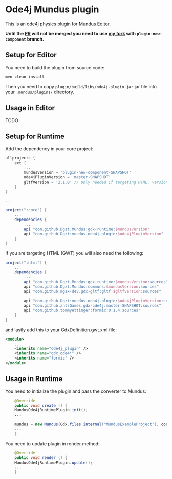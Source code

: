 # Ode4j Mundus plugin 

This is an ode4j physics plugin for [Mundus Editor](https://github.com/JamesTKhan/Mundus).

**Until the [PR](https://github.com/JamesTKhan/Mundus/pull/289) will not be merged you need to use
[my fork](https://github.com/Dgzt/Mundus/tree/plugin-new-component) with `plugin-new-component` branch.**

## Setup for Editor

You need to build the plugin from source code:

```shell
mvn clean install
```

Then you need to copy `plugin/build/libs/ode4j-plugin.jar` jar file into your `.mundus/plugins/` directory.

## Usage in Editor

TODO

## Setup for Runtime

Add the dependency in your core project:

```groovy
allprojects {
    ext {
        ...
        mundusVersion = 'plugin-new-component-SNAPSHOT'
        ode4jPluginVersion = 'master-SNAPSHOT'
        gltfVersion = '2.1.0' // Only needed if targeting HTML, version should match what Mundus uses
    }
}

...

project(":core") {
    ...
    dependencies {
        ...
        api "com.github.Dgzt.Mundus:gdx-runtime:$mundusVersion"
        api "com.github.Dgzt:mundus-ode4j-plugin:$ode4jPluginVersion"
    }
}
```

If you are targeting HTML (GWT) you will also need the following:

```groovy
project(":html") {
    ...
    dependencies {
        ...
        api "com.github.Dgzt.Mundus:gdx-runtime:$mundusVersion:sources"
        api "com.github.Dgzt.Mundus:commons:$mundusVersion:sources"
        api "com.github.mgsx-dev.gdx-gltf:gltf:$gltfVersion:sources"
        
        api "com.github.Dgzt:mundus-ode4j-plugin:$ode4jPluginVersion:sources"
        api "com.github.antzGames:gdx-ode4j:master-SNAPSHOT:sources"
        api "com.github.tommyettinger:formic:0.1.4:sources"
    }
}
```

and lastly add this to your GdxDefinition.gwt.xml file:

```xml
<module>
    ...
    <inherits name="ode4j_plugin" />
    <inherits name="gdx_ode4j" />
    <inherits name="formic" />
</module>
```

## Usage in Runtime

You need to initialize the plugin and pass the converter to Mundus:

```java
    @Override
	public void create () {
    MundusOde4jRuntimePlugin.init();
    ...

    mundus = new Mundus(Gdx.files.internal("MundusExampleProject"), config, new Ode4jPhysicsComponentConverter());
    ...
	}
```

You need to update plugin in render method:

```java
    @Override
    public void render () {
    MundusOde4jRuntimePlugin.update();
    ...
    }
```
